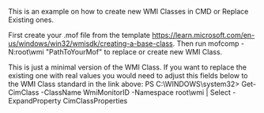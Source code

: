 This is an example on how to create new WMI Classes in CMD or Replace Existing ones.

First create your .mof file from the template https://learn.microsoft.com/en-us/windows/win32/wmisdk/creating-a-base-class.
Then run mofcomp -N:root\wmi "PathToYourMof" to replace or create new WMI Class.

This is just a minimal version of the WMI Class. If you want to replace the existing one with real values you would need to adjust this fields below to the WMI Class standard in the link above:
PS C:\WINDOWS\system32> Get-CimClass -ClassName WmiMonitorID -Namespace root\wmi | Select -ExpandProperty CimClassProperties
